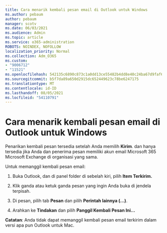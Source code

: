 ```yaml
---
title: Cara menarik kembali pesan email di Outlook untuk Windows
ms.author: pebaum
author: pebaum
manager: scotv
ms.date: 06/03/2021
ms.audience: Admin
ms.topic: article
ms.service: o365-administration
ROBOTS: NOINDEX, NOFOLLOW
localization_priority: Normal
ms.collection: Adm_O365
ms.custom:
- "9006712"
- "11521"
ms.openlocfilehash: 542135c6890c873c1a0dd13ce55482b4dd8e40c24ba67d9faf6bd10151de8302
ms.sourcegitcommit: b5f7da89a650d2915dc652449623c78be6247175
ms.translationtype: MT
ms.contentlocale: id-ID
ms.lasthandoff: 08/05/2021
ms.locfileid: "54110791"
---
```

# <a name="how-to-recall-an-email-message-in-outlook-for-windows"></a>Cara menarik kembali pesan email di Outlook untuk Windows

Penarikan kembali pesan tersedia setelah Anda memilih **Kirim**. dan hanya tersedia jika Anda dan penerima pesan memiliki akun email Microsoft 365 Microsoft Exchange di organisasi yang sama. 

Untuk memanggil kembali pesan email:

1. Buka Outlook, dan di panel folder di sebelah kiri, pilih **Item Terkirim.**

1. Klik ganda atau ketuk ganda pesan yang ingin Anda buka di jendela terpisah.

1. Di pesan, pilih tab **Pesan** dan pilih **Perintah lainnya (...)**.

1. Arahkan ke **Tindakan** dan pilih **Panggil Kembali Pesan Ini...**

**Catatan**: Anda tidak dapat memanggil kembali pesan email terkirim dalam versi apa pun Outlook untuk Mac.